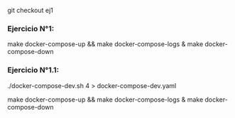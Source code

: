 git checkout ej1

### Ejercicio N°1:

make docker-compose-up && make docker-compose-logs &
make docker-compose-down

### Ejercicio N°1.1:

./docker-compose-dev.sh 4 > docker-compose-dev.yaml

make docker-compose-up && make docker-compose-logs &
make docker-compose-down